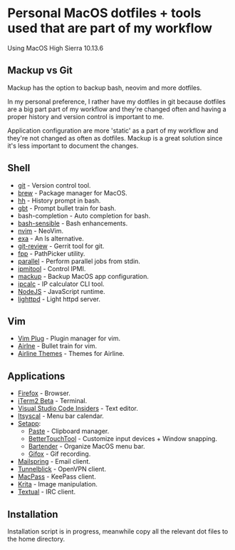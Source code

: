 # Personal MacOS dotfiles + tools used that are part of my workflow

Using MacOS High Sierra 10.13.6

## Mackup vs Git

Mackup has the option to backup bash, neovim and more dotfiles.

In my personal preference, I rather have my dotfiles in git because dotfiles are a big part part of my workflow and they're changed often and having a proper history and version control is important to me.

Application configuration are more 'static' as a part of my workflow and they're not changed as often as dotfiles. Mackup is a great solution since it's less important to document the changes.

## Shell

* [git](https://git-scm.com/) - Version control tool.
* [brew](https://brew.sh/) - Package manager for MacOS.
* [hh](https://github.com/dvorka/hstr) - History prompt in bash.
* [gbt](https://github.com/jtyr/gbt) - Prompt bullet train for bash.
* bash-completion - Auto completion for bash.
* [bash-sensible](https://github.com/mrzool/bash-sensible) - Bash enhancements.
* [nvim](https://github.com/neovim/neovim) - NeoVim.
* [exa](https://github.com/ogham/exa) - An ls alternative.
* [git-review](https://www.mediawiki.org/wiki/Gerrit/git-review) - Gerrit tool for git.
* [fpp](https://github.com/facebook/PathPicker) - PathPicker utility.
* [parallel](https://www.gnu.org/software/parallel/) - Perform parallel jobs from stdin.
* [ipmitool](https://github.com/ipmitool/ipmitool) - Control IPMI.
* [mackup](https://github.com/lra/mackup) - Backup MacOS app configuration.
* [ipcalc](http://jodies.de/ipcalc-archive/ipcalc-0.41/ipcalc) - IP calculator CLI tool.
* [NodeJS](https://nodejs.org/en/) - JavaScript runtime.
* [lighttpd](https://redmine.lighttpd.net/projects/lighttpd/wiki) - Light httpd server.

## Vim

* [Vim Plug](https://github.com/vim-airline/vim-airline) - Plugin manager for vim.
* [Airlne](https://github.com/junegunn/vim-plug) - Bullet train for vim.
* [Airline Themes](https://github.com/vim-airline/vim-airline-themes) - Themes for Airline.

## Applications

* [Firefox](https://www.mozilla.org/en-US/firefox/) - Browser.
* [iTerm2 Beta](https://www.iterm2.com/downloads.html) - Terminal.
* [Visual Studio Code Insiders](https://code.visualstudio.com/insiders/) - Text editor.
* [Itsyscal](https://www.mowglii.com/itsycal/) - Menu bar calendar.
* [Setapp](https://setapp.com/):
  * [Paste](https://pasteapp.me/) - Clipboard manager.
  * [BetterTouchTool](https://folivora.ai/) - Customize input devices + Window snapping.
  * [Bartender](https://www.macbartender.com/) - Organize MacOS menu bar.
  * [Gifox](https://gifox.io/) - Gif recording.
* [Mailspring](https://getmailspring.com/) - Email client.
* [Tunnelblick](https://tunnelblick.net/) - OpenVPN client.
* [MacPass](https://macpassapp.org/) - KeePass client.
* [Krita](https://krita.org/en/) - Image manipulation.
* [Textual](https://github.com/Codeux-Software/Textual) - IRC client.

## Installation

Installation script is in progress, meanwhile copy all the relevant dot files to the home directory.
